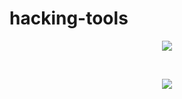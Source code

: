 # hacking-tools

<p align="center">
  <img src="https://user-images.githubusercontent.com/41824020/65828860-2a6d1900-e2bd-11e9-9e66-a27e8be2d160.png">
</p>
 
 </br>
 
 <p align="center">
  <img src="https://user-images.githubusercontent.com/41824020/65828867-453f8d80-e2bd-11e9-9157-3957d928009c.png">
</p>
